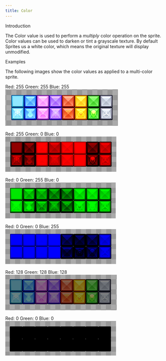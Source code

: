 ```yaml
---
title: Color
---
```



Introduction

The Color value is used to perform a _multiply_ color operation on the sprite. Color values can be used to darken or tint a grayscale texture. By default Sprites us a white color, which means the original texture will display unmodified.

Examples

The following images show the color values as applied to a multi-color sprite.

Red: 255
Green: 255
Blue: 255
![](Sprite.Color_WhiteColorGum.png)


Red: 255
Green: 0
Blue: 0
![](Sprite.Color_RedColorGum.png)


Red: 0
Green: 255
Blue: 0
![](Sprite.Color_GreenColorGum.png)


Red: 0
Green: 0
Blue: 255
![](Sprite.Color_BlueColorGum.png)


Red: 128
Green: 128
Blue: 128
![](Sprite.Color_DarkColorGum.png)


Red: 0
Green: 0
Blue: 0
![](Sprite.Color_BlackColorGum.png)
